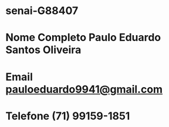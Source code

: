 # senai-G88407
# Nome Completo Paulo Eduardo Santos Oliveira
# Email pauloeduardo9941@gmail.com
# Telefone (71) 99159-1851